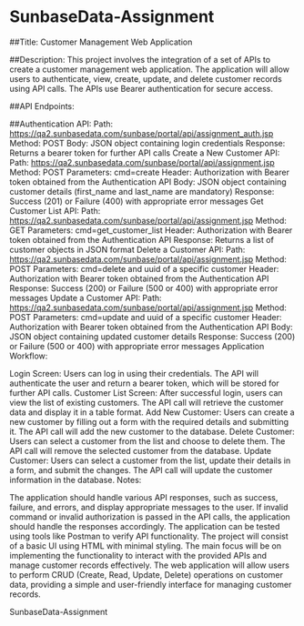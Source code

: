 # SunbaseData-Assignment

##Title: Customer Management Web Application

##Description:
This project involves the integration of a set of APIs to create a customer management web application. The application will allow users to authenticate, view, create, update, and delete customer records using API calls. The APIs use Bearer authentication for secure access.

##API Endpoints:

##Authentication API:
Path: https://qa2.sunbasedata.com/sunbase/portal/api/assignment_auth.jsp
Method: POST
Body: JSON object containing login credentials
Response: Returns a bearer token for further API calls
Create a New Customer API:
Path: https://qa2.sunbasedata.com/sunbase/portal/api/assignment.jsp
Method: POST
Parameters: cmd=create
Header: Authorization with Bearer token obtained from the Authentication API
Body: JSON object containing customer details (first_name and last_name are mandatory)
Response: Success (201) or Failure (400) with appropriate error messages
Get Customer List API:
Path: https://qa2.sunbasedata.com/sunbase/portal/api/assignment.jsp
Method: GET
Parameters: cmd=get_customer_list
Header: Authorization with Bearer token obtained from the Authentication API
Response: Returns a list of customer objects in JSON format
Delete a Customer API:
Path: https://qa2.sunbasedata.com/sunbase/portal/api/assignment.jsp
Method: POST
Parameters: cmd=delete and uuid of a specific customer
Header: Authorization with Bearer token obtained from the Authentication API
Response: Success (200) or Failure (500 or 400) with appropriate error messages
Update a Customer API:
Path: https://qa2.sunbasedata.com/sunbase/portal/api/assignment.jsp
Method: POST
Parameters: cmd=update and uuid of a specific customer
Header: Authorization with Bearer token obtained from the Authentication API
Body: JSON object containing updated customer details
Response: Success (200) or Failure (500 or 400) with appropriate error messages
Application Workflow:

Login Screen: Users can log in using their credentials. The API will authenticate the user and return a bearer token, which will be stored for further API calls.
Customer List Screen: After successful login, users can view the list of existing customers. The API call will retrieve the customer data and display it in a table format.
Add New Customer: Users can create a new customer by filling out a form with the required details and submitting it. The API call will add the new customer to the database.
Delete Customer: Users can select a customer from the list and choose to delete them. The API call will remove the selected customer from the database.
Update Customer: Users can select a customer from the list, update their details in a form, and submit the changes. The API call will update the customer information in the database.
Notes:

The application should handle various API responses, such as success, failure, and errors, and display appropriate messages to the user.
If invalid command or invalid authorization is passed in the API calls, the application should handle the responses accordingly.
The application can be tested using tools like Postman to verify API functionality.
The project will consist of a basic UI using HTML with minimal styling. The main focus will be on implementing the functionality to interact with the provided APIs and manage customer records effectively. The web application will allow users to perform CRUD (Create, Read, Update, Delete) operations on customer data, providing a simple and user-friendly interface for managing customer records.


SunbaseData-Assignment
